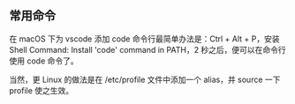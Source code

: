 ## 常用命令

在 macOS 下为 vscode 添加 code 命令行最简单办法是：Ctrl + Alt + P，安装 Shell Command: Install 'code' command in PATH，2 秒之后，便可以在命令行使用 code 命令了。

当然，更 Linux 的做法是在 /etc/profile 文件中添加一个 alias，并 source 一下 profile 使之生效。